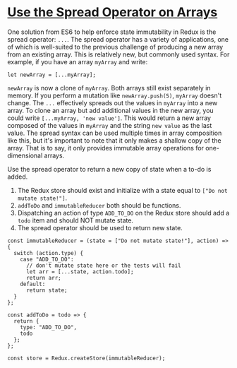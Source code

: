 # [Use the Spread Operator on Arrays](https://www.freecodecamp.org/learn/front-end-development-libraries/redux/use-the-spread-operator-on-arrays)

One solution from ES6 to help enforce state immutability in Redux is the spread operator: `...`. The spread operator has a variety of applications, one of which is well-suited to the previous challenge of producing a new array from an existing array. This is relatively new, but commonly used syntax. For example, if you have an array `myArray` and write:

```
let newArray = [...myArray];
```

`newArray` is now a clone of `myArray`. Both arrays still exist separately in memory. If you perform a mutation like `newArray.push(5)`, `myArray` doesn't change. The `...` effectively spreads out the values in `myArray` into a new array. To clone an array but add additional values in the new array, you could write `[...myArray, 'new value']`. This would return a new array composed of the values in `myArray` and the string `new value` as the last value. The spread syntax can be used multiple times in array composition like this, but it's important to note that it only makes a shallow copy of the array. That is to say, it only provides immutable array operations for one-dimensional arrays.

Use the spread operator to return a new copy of state when a to-do is added.

1. The Redux store should exist and initialize with a state equal to `["Do not mutate state!"]`.
2. `addToDo` and `immutableReducer` both should be functions.
3. Dispatching an action of type `ADD_TO_DO` on the Redux store should add a `todo` item and should NOT mutate state.
4. The spread operator should be used to return new state.

```
const immutableReducer = (state = ["Do not mutate state!"], action) => {
  switch (action.type) {
    case "ADD_TO_DO":
      // don't mutate state here or the tests will fail
      let arr = [...state, action.todo];
      return arr;
    default:
      return state;
  }
};

const addToDo = todo => {
  return {
    type: "ADD_TO_DO",
    todo
  };
};

const store = Redux.createStore(immutableReducer);
```